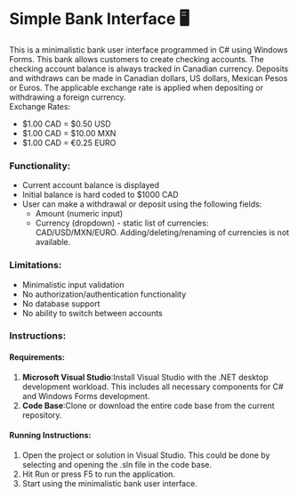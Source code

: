 # Simple Bank Interface 🖥️ #
This is a minimalistic bank user interface programmed in C# using Windows Forms. This bank allows customers to create checking accounts. The checking account balance is always tracked in Canadian currency. Deposits and withdraws can be made in Canadian dollars, US dollars, Mexican Pesos or Euros. The applicable exchange rate is applied when depositing or withdrawing a foreign currency.  
Exchange Rates:
* $1.00 CAD = $0.50 USD
* $1.00 CAD = $10.00 MXN
* $1.00 CAD = €0.25 EURO

### Functionality: ###
* Current account balance is displayed
* Initial balance is hard coded to $1000 CAD
* User can make a withdrawal or deposit using the following fields:
    * Amount (numeric input)
    * Currency (dropdown) - static list of currencies: CAD/USD/MXN/EURO. Adding/deleting/renaming of currencies is not available.

### Limitations: ###
* Minimalistic input validation 
* No authorization/authentication functionality
* No database support
* No ability to switch between accounts  

### Instructions: ###
#### Requirements: ####
1. **Microsoft Visual Studio**:Install Visual Studio with the .NET desktop development workload. This includes all necessary components for C# and Windows Forms development.
2. **Code Base**:Clone or download the entire code base from the current repository.  
  
#### Running Instructions: ####
1. Open the project or solution in Visual Studio. This could be done by selecting and opening the .sln file in the code base.
2. Hit Run or press F5 to run the application.
3. Start using the minimalistic bank user interface.






